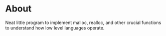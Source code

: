 # About
Neat little program to implement malloc, realloc, and other crucial functions to understand how low level languages operate.
